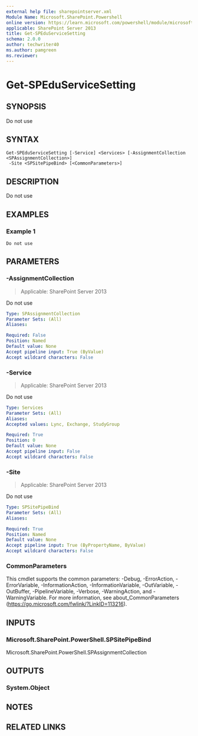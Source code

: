 ```yaml
---
external help file: sharepointserver.xml
Module Name: Microsoft.SharePoint.Powershell
online version: https://learn.microsoft.com/powershell/module/microsoft.sharepoint.powershell/get-speduservicesetting
applicable: SharePoint Server 2013
title: Get-SPEduServiceSetting
schema: 2.0.0
author: techwriter40
ms.author: pamgreen
ms.reviewer:
---
```


# Get-SPEduServiceSetting

## SYNOPSIS
Do not use

## SYNTAX

```
Get-SPEduServiceSetting [-Service] <Services> [-AssignmentCollection <SPAssignmentCollection>]
 -Site <SPSitePipeBind> [<CommonParameters>]
```

## DESCRIPTION
Do not use

## EXAMPLES

### Example 1
```
Do not use
```


## PARAMETERS

### -AssignmentCollection

> Applicable: SharePoint Server 2013

Do not use

```yaml
Type: SPAssignmentCollection
Parameter Sets: (All)
Aliases:

Required: False
Position: Named
Default value: None
Accept pipeline input: True (ByValue)
Accept wildcard characters: False
```

### -Service

> Applicable: SharePoint Server 2013

Do not use

```yaml
Type: Services
Parameter Sets: (All)
Aliases:
Accepted values: Lync, Exchange, StudyGroup

Required: True
Position: 0
Default value: None
Accept pipeline input: False
Accept wildcard characters: False
```

### -Site

> Applicable: SharePoint Server 2013

Do not use

```yaml
Type: SPSitePipeBind
Parameter Sets: (All)
Aliases:

Required: True
Position: Named
Default value: None
Accept pipeline input: True (ByPropertyName, ByValue)
Accept wildcard characters: False
```

### CommonParameters
This cmdlet supports the common parameters: -Debug, -ErrorAction, -ErrorVariable, -InformationAction, -InformationVariable, -OutVariable, -OutBuffer, -PipelineVariable, -Verbose, -WarningAction, and -WarningVariable. For more information, see about_CommonParameters (https://go.microsoft.com/fwlink/?LinkID=113216).

## INPUTS

### Microsoft.SharePoint.PowerShell.SPSitePipeBind
Microsoft.SharePoint.PowerShell.SPAssignmentCollection

## OUTPUTS

### System.Object

## NOTES

## RELATED LINKS
